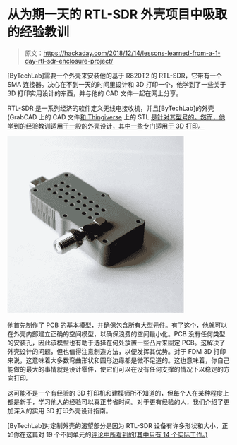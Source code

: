 # 从为期一天的 RTL-SDR 外壳项目中吸取的经验教训

> 原文：<https://hackaday.com/2018/12/14/lessons-learned-from-a-1-day-rtl-sdr-enclosure-project/>

[ByTechLab]需要一个外壳来安装他的基于 R820T2 的 RTL-SDR，它带有一个 SMA 连接器。决心在不到一天的时间里设计和 3D 打印一个，他学到了一些关于 3D 打印实用设计的东西，并与他的 CAD 文件一起在网上分享。

RTL-SDR 是一系列经济的软件定义无线电接收机，并且[ByTechLab]的外壳(GrabCAD 上的 CAD 文件[和 Thingiverse](https://grabcad.com/library/rtl-sdr-dongle-case-1) 上的 STL [是针对其型号的。然而，他学到的经验教训适用于一般的外壳设计，其中一些专门适用于 3D 打印。](https://www.thingiverse.com/thing:3093321)

![](img/73e2c1f83b663e39fc8b19520253cec4.png)

他首先制作了 PCB 的基本模型，并确保包含所有大型元件。有了这个，他就可以在外壳内部建立正确的空间模型，以确保浪费的空间最小化。PCB 没有任何类型的安装孔，因此该模型也有助于选择在何处放置一些凸片来固定 PCB。这解决了外壳设计的问题，但也值得注意制造方法，以便发挥其优势。对于 FDM 3D 打印来说，这意味着大多数弯曲形状和圆形边缘都是微不足道的。这也意味着，你自己能做的最大的事情就是设计零件，使它们可以在没有任何支撑的情况下以稳定的方向打印。

这可能不是一个有经验的 3D 打印机和建模师所不知道的，但每个人在某种程度上都是新手，学习他人的经验可以真正节省时间。对于更有经验的人，我们介绍了更加深入的实用 3D 打印外壳设计指南。

[ByTechLab]对定制外壳的渴望部分是因为 RTL-SDR 设备有许多形状和大小，正如你在这篇对 19 个不同单元的[评论中所看到的(其中只有 14 个实际工作。)](https://hackaday.com/2017/09/05/19-rtl-sdr-dongles-reviewed/)